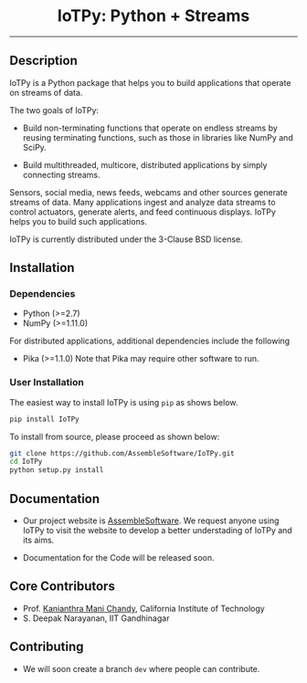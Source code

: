 <div align="center">    
 
# IoTPy: Python + Streams
---

</div>

## Description

IoTPy is a Python package that helps you to build applications that operate on streams of data.

The two goals of IoTPy:

* Build non-terminating functions that operate on endless streams by reusing terminating functions, such as those in libraries like NumPy and SciPy.

* Build multithreaded, multicore, distributed applications by simply connecting streams.

Sensors, social media, news feeds, webcams and other sources generate streams of data. Many applications ingest and analyze data streams to control actuators, generate alerts, and feed continuous displays. IoTPy helps you to build such applications.

IoTPy is currently distributed under the 3-Clause BSD license.

## Installation

### Dependencies
* Python (>=2.7)
* NumPy (>=1.11.0)

For distributed applications, additional dependencies include the following 
* Pika (>=1.1.0)
Note that Pika may require other software to run.

### User Installation
The easiest way to install IoTPy is using ```pip``` as shows below.
```bash
pip install IoTPy
```
To install from source, please proceed as shown below:
```bash
git clone https://github.com/AssembleSoftware/IoTPy.git
cd IoTPy
python setup.py install
```
## Documentation

* Our project website is [AssembleSoftware](https://www.assemblesoftware.com/). We request anyone using IoTPy to visit the website to develop a better understading of IoTPy and its aims. 

* Documentation for the Code will be released soon. 

## Core Contributors

* Prof. [Kanianthra Mani Chandy](http://cms.caltech.edu/people/mani), California Institute of Technology
* S. Deepak Narayanan, IIT Gandhinagar

## Contributing

* We will soon create a branch ```dev``` where people can contribute. 




